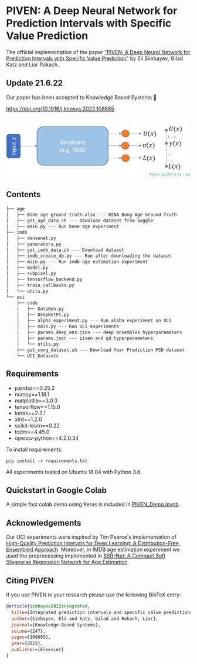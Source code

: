 # PIVEN: A Deep Neural Network for Prediction Intervals with Specific Value Prediction

The official implementation of the paper ["PIVEN: A Deep Neural Network for Prediction Intervals with Specific Value Prediction"](https://arxiv.org/abs/2006.05139)
by Eli Simhayev, Gilad Katz and Lior Rokach. 

## Update 21.6.22
Our paper has been accepted to Knowledge Based Systems 🙂 

https://doi.org/10.1016/j.knosys.2022.108685


&nbsp;
![The PIVEN schematic architecture](piven_architecture.jpg)

## Contents
```
├── age
│   ├── Bone age ground truth.xlsx --- RSNA Bong Age Ground-Truth
│   ├── get_age_data.sh --- Download dataset from kaggle
│   ├── main.py --- Run bone age experiment
├── imdb
│   ├── densenet.py
│   ├── generators.py
│   ├── get_imdb_data.sh --- Download dataset
│   ├── imdb_create_db.py --- Run after downloading the dataset
│   ├── main.py --- Run imdb age estimation experiment
│   ├── model.py
│   ├── subpixel.py
│   ├── tensorflow_backend.py
│   ├── train_callbacks.py
│   └── utils.py
└── uci
    ├── code
    │   ├── DataGen.py
    │   ├── DeepNetPI.py
    │   ├── alpha_experiment.py --- Run alpha experiment on UCI 
    │   ├── main.py --- Run UCI experiments
    │   ├── params_deep_ens.json --- deep ensembles hyperparameters
    │   ├── params.json --- piven and qd hyperparameters
    │   └── utils.py
    ├── get_song_dataset.sh --- Download Year Prediction MSD dataset
    └── UCI_Datasets
```

## Requirements
* pandas==0.25.2
* numpy==1.18.1
* matplotlib==3.0.3
* tensorflow==1.15.0
* keras==2.3.1
* xlrd==1.2.0
* scikit-learn==0.22
* tqdm==4.45.0
* opencv-python==4.2.0.34

To install requirements:

```setup
pip install -r requirements.txt
```

All experiments tested on Ubuntu 18.04 with Python 3.6.

## Quickstart in Google Colab

A simple fast colab demo using Keras is included in [PIVEN_Demo.ipynb](https://colab.research.google.com/github/elisim/piven/blob/master/PIVEN_Demo.ipynb).

## Acknowledgements

Our UCI experiments were inspired by Tim Pearce's implementation of [High-Quality Prediction Intervals for Deep Learning:
A Distribution-Free, Ensembled Approach](https://github.com/TeaPearce/Deep_Learning_Prediction_Intervals). Moreover, in 
IMDB age estimation experiment we used the preprocessing implemented in 
[SSR-Net: A Compact Soft Stagewise Regression Network for Age Estimation](https://github.com/shamangary/SSR-Net).

## Citing PIVEN
If you use PIVEN in your research please use the following BibTeX entry:

```BibTeX
@article{simhayev2022integrated,
  title={Integrated prediction intervals and specific value predictions for regression problems using neural networks},
  author={Simhayev, Eli and Katz, Gilad and Rokach, Lior},
  journal={Knowledge-Based Systems},
  volume={247},
  pages={108685},
  year={2022},
  publisher={Elsevier}
}
```








